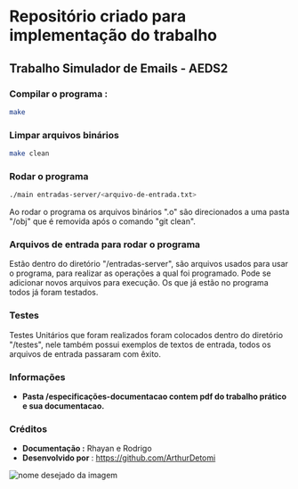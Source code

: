# Repositório criado para implementação do trabalho
## Trabalho Simulador de Emails - AEDS2
### Compilar o programa :
```bash
make
``` 
### Limpar arquivos binários
```bash
make clean
``` 
### Rodar o programa
```bash
./main entradas-server/<arquivo-de-entrada.txt>
``` 
Ao rodar o programa os arquivos binários ".o" são direcionados a uma pasta "/obj" que é removida após o comando "git clean".
### Arquivos de entrada para rodar o programa
Estão dentro do diretório  "/entradas-server", são arquivos usados para usar o programa, para realizar as operações a qual foi programado. Pode se adicionar novos arquivos para execução. Os que já estão no programa todos já foram testados.
### Testes
Testes Unitários que foram realizados foram colocados dentro do diretório "/testes", nele também possui exemplos de textos de entrada, todos os arquivos de entrada passaram com êxito. 

### Informações
- **Pasta /especificações-documentacao contem pdf do trabalho prático e sua documentacao.**
### Créditos
- **Documentação :** Rhayan e Rodrigo
- **Desenvolvido por** : https://github.com/ArthurDetomi 

![nome desejado da imagem](https://avatars.githubusercontent.com/u/99772832?v=4)

